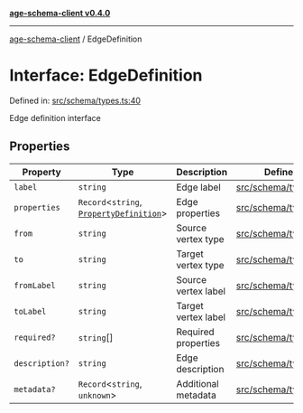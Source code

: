 [**age-schema-client v0.4.0**](../index.md)

***

[age-schema-client](../index.md) / EdgeDefinition

# Interface: EdgeDefinition

Defined in: [src/schema/types.ts:40](https://github.com/standardbeagle/ageSchemaClient/blob/main/src/schema/types.ts#L40)

Edge definition interface

## Properties

| Property | Type | Description | Defined in |
| ------ | ------ | ------ | ------ |
| <a id="label"></a> `label` | `string` | Edge label | [src/schema/types.ts:44](https://github.com/standardbeagle/ageSchemaClient/blob/main/src/schema/types.ts#L44) |
| <a id="properties"></a> `properties` | `Record`\<`string`, [`PropertyDefinition`](PropertyDefinition.md)\> | Edge properties | [src/schema/types.ts:49](https://github.com/standardbeagle/ageSchemaClient/blob/main/src/schema/types.ts#L49) |
| <a id="from"></a> `from` | `string` | Source vertex type | [src/schema/types.ts:54](https://github.com/standardbeagle/ageSchemaClient/blob/main/src/schema/types.ts#L54) |
| <a id="to"></a> `to` | `string` | Target vertex type | [src/schema/types.ts:59](https://github.com/standardbeagle/ageSchemaClient/blob/main/src/schema/types.ts#L59) |
| <a id="fromlabel"></a> `fromLabel` | `string` | Source vertex label | [src/schema/types.ts:64](https://github.com/standardbeagle/ageSchemaClient/blob/main/src/schema/types.ts#L64) |
| <a id="tolabel"></a> `toLabel` | `string` | Target vertex label | [src/schema/types.ts:69](https://github.com/standardbeagle/ageSchemaClient/blob/main/src/schema/types.ts#L69) |
| <a id="required"></a> `required?` | `string`[] | Required properties | [src/schema/types.ts:74](https://github.com/standardbeagle/ageSchemaClient/blob/main/src/schema/types.ts#L74) |
| <a id="description"></a> `description?` | `string` | Edge description | [src/schema/types.ts:79](https://github.com/standardbeagle/ageSchemaClient/blob/main/src/schema/types.ts#L79) |
| <a id="metadata"></a> `metadata?` | `Record`\<`string`, `unknown`\> | Additional metadata | [src/schema/types.ts:84](https://github.com/standardbeagle/ageSchemaClient/blob/main/src/schema/types.ts#L84) |
